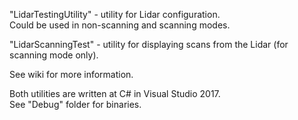 "LidarTestingUtility" - utility for Lidar configuration.  
Could be used in non-scanning and scanning modes.  
  
"LidarScanningTest" - utility for displaying scans from the Lidar (for scanning mode only).
  
See wiki for more information.  
  
Both utilities are written at C# in Visual Studio 2017.  
See "Debug" folder for binaries.  
